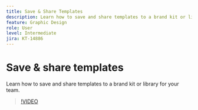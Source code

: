 ```yaml
---
title: Save & Share Templates
description: Learn how to save and share templates to a brand kit or library for your team
feature: Graphic Design
role: User
level: Intermediate
jira: KT-14886
---
```

# Save & share templates

Learn how to save and share templates to a brand kit or library for your team.

>[!VIDEO](https://video.tv.adobe.com/v/3427098?quality=12&learn=on&hidetitle=true)
